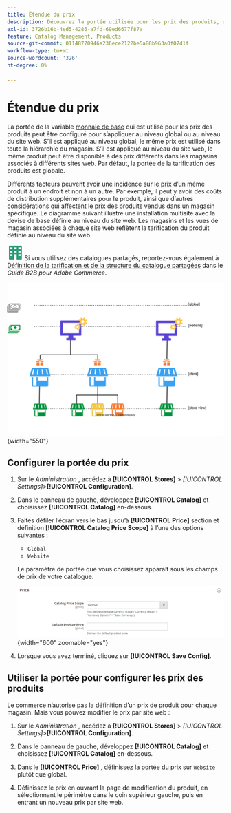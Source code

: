 ```yaml
---
title: Étendue du prix
description: Découvrez la portée utilisée pour les prix des produits, qui peuvent être configurés pour s’appliquer au niveau global ou au niveau du site web.
exl-id: 3726b16b-4ed5-4286-a7fd-69ed6677f87a
feature: Catalog Management, Products
source-git-commit: 01148770946a236ece2122be5a88b963a0f07d1f
workflow-type: tm+mt
source-wordcount: '326'
ht-degree: 0%

---
```


# Étendue du prix

La portée de la variable [monnaie de base](../stores-purchase/currency-configuration.md) qui est utilisé pour les prix des produits peut être configuré pour s’appliquer au niveau global ou au niveau du site web. S’il est appliqué au niveau global, le même prix est utilisé dans toute la hiérarchie du magasin. S’il est appliqué au niveau du site web, le même produit peut être disponible à des prix différents dans les magasins associés à différents sites web. Par défaut, la portée de la tarification des produits est globale.

Différents facteurs peuvent avoir une incidence sur le prix d’un même produit à un endroit et non à un autre. Par exemple, il peut y avoir des coûts de distribution supplémentaires pour le produit, ainsi que d’autres considérations qui affectent le prix des produits vendus dans un magasin spécifique. Le diagramme suivant illustre une installation multisite avec la devise de base définie au niveau du site web. Les magasins et les vues de magasin associées à chaque site web reflètent la tarification du produit définie au niveau du site web.

![B2B pour Adobe Commerce](../assets/b2b.svg) Si vous utilisez des catalogues partagés, reportez-vous également à [Définition de la tarification et de la structure du catalogue partagées](../b2b/catalog-shared-pricing-structure.md) dans le _Guide B2B pour Adobe Commerce_.

![Diagramme d&#39;étendue des prix](./assets/catalog-price-scope.svg){width="550"}

## Configurer la portée du prix

1. Sur le _Administration_ , accédez à **[!UICONTROL Stores]** > _[!UICONTROL Settings]_>**[!UICONTROL Configuration]**.

1. Dans le panneau de gauche, développez **[!UICONTROL Catalog]** et choisissez **[!UICONTROL Catalog]** en-dessous.

1. Faites défiler l’écran vers le bas jusqu’à **[!UICONTROL Price]** section et définition **[!UICONTROL Catalog Price Scope]** à l’une des options suivantes :

   - `Global`
   - `Website`

   Le paramètre de portée que vous choisissez apparaît sous les champs de prix de votre catalogue.

   ![Étendue du prix du catalogue](./assets/catalog-price.png){width="600" zoomable="yes"}

1. Lorsque vous avez terminé, cliquez sur **[!UICONTROL Save Config]**.

## Utiliser la portée pour configurer les prix des produits

Le commerce n’autorise pas la définition d’un prix de produit pour chaque magasin. Mais vous pouvez modifier le prix par site web :

1. Sur le _Administration_ , accédez à **[!UICONTROL Stores]** > _[!UICONTROL Settings]_>**[!UICONTROL Configuration]**.

1. Dans le panneau de gauche, développez **[!UICONTROL Catalog]** et choisissez **[!UICONTROL Catalog]** en-dessous.

1. Dans le **[!UICONTROL Price]** , définissez la portée du prix sur `Website` plutôt que global.

1. Définissez le prix en ouvrant la page de modification du produit, en sélectionnant le périmètre dans le coin supérieur gauche, puis en entrant un nouveau prix par site web.

